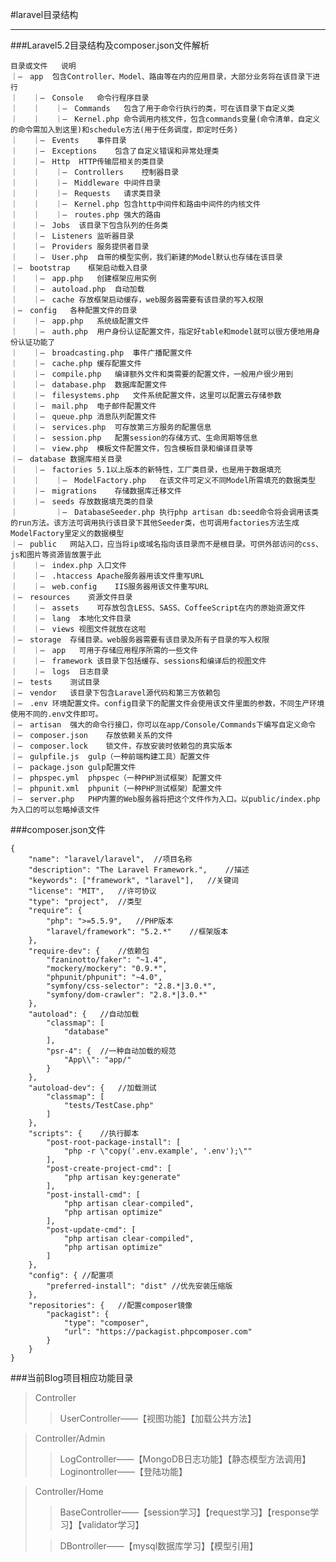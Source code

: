 #laravel目录结构
****

###Laravel5.2目录结构及composer.json文件解析	
	
	目录或文件	说明
	｜–　app	包含Controller、Model、路由等在内的应用目录，大部分业务将在该目录下进行
	｜　　｜–　Console	命令行程序目录
	｜　　｜　　｜–　Commands	包含了用于命令行执行的类，可在该目录下自定义类
	｜　　｜　　｜–　Kernel.php	命令调用内核文件，包含commands变量(命令清单，自定义的命令需加入到这里)和schedule方法(用于任务调度，即定时任务)
	｜　　｜–　Events	事件目录
	｜　　｜–　Exceptions	包含了自定义错误和异常处理类
	｜　　｜–　Http	HTTP传输层相关的类目录
	｜　　｜　　｜–　Controllers	控制器目录
	｜　　｜　　｜–　Middleware	中间件目录
	｜　　｜　　｜–　Requests	请求类目录
	｜　　｜　　｜–　Kernel.php	包含http中间件和路由中间件的内核文件
	｜　　｜　　｜–　routes.php	强大的路由
	｜　　｜–　Jobs	该目录下包含队列的任务类
	｜　　｜–　Listeners	监听器目录
	｜　　｜–　Providers	服务提供者目录
	｜　　｜–　User.php	自带的模型实例，我们新建的Model默认也存储在该目录
	｜–　bootstrap	框架启动载入目录
	｜　　｜–　app.php	创建框架应用实例
	｜　　｜–　autoload.php	自动加载
	｜　　｜–　cache	存放框架启动缓存，web服务器需要有该目录的写入权限
	｜–　config	各种配置文件的目录
	｜　　｜–　app.php	系统级配置文件
	｜　　｜–　auth.php	用户身份认证配置文件，指定好table和model就可以很方便地用身份认证功能了
	｜　　｜–　broadcasting.php	事件广播配置文件
	｜　　｜–　cache.php	缓存配置文件
	｜　　｜–　compile.php	编译额外文件和类需要的配置文件，一般用户很少用到
	｜　　｜–　database.php	数据库配置文件
	｜　　｜–　filesystems.php	文件系统配置文件，这里可以配置云存储参数
	｜　　｜–　mail.php	电子邮件配置文件
	｜　　｜–　queue.php	消息队列配置文件
	｜　　｜–　services.php	可存放第三方服务的配置信息
	｜　　｜–　session.php	配置session的存储方式、生命周期等信息
	｜　　｜–　view.php	模板文件配置文件，包含模板目录和编译目录等
	｜–　database	数据库相关目录
	｜　　｜–　factories	5.1以上版本的新特性，工厂类目录，也是用于数据填充
	｜　　｜　　｜–　ModelFactory.php	在该文件可定义不同Model所需填充的数据类型
	｜　　｜–　migrations	存储数据库迁移文件
	｜　　｜–　seeds	存放数据填充类的目录
	｜　　　　　｜–　DatabaseSeeder.php	执行php artisan db:seed命令将会调用该类的run方法。该方法可调用执行该目录下其他Seeder类，也可调用factories方法生成ModelFactory里定义的数据模型
	｜–　public	网站入口，应当将ip或域名指向该目录而不是根目录。可供外部访问的css、js和图片等资源皆放置于此
	｜　　｜–　index.php	入口文件
	｜　　｜–　.htaccess	Apache服务器用该文件重写URL
	｜　　｜–　web.config	IIS服务器用该文件重写URL
	｜–　resources	资源文件目录
	｜　　｜–　assets	可存放包含LESS、SASS、CoffeeScript在内的原始资源文件
	｜　　｜–　lang	本地化文件目录
	｜　　｜–　views	视图文件就放在这啦
	｜–　storage	存储目录。web服务器需要有该目录及所有子目录的写入权限
	｜　　｜–　app	可用于存储应用程序所需的一些文件
	｜　　｜–　framework	该目录下包括缓存、sessions和编译后的视图文件
	｜　　｜–　logs	日志目录
	｜–　tests	测试目录
	｜–　vendor	该目录下包含Laravel源代码和第三方依赖包
	｜–　.env	环境配置文件。config目录下的配置文件会使用该文件里面的参数，不同生产环境使用不同的.env文件即可。
	｜–　artisan	强大的命令行接口，你可以在app/Console/Commands下编写自定义命令
	｜–　composer.json	存放依赖关系的文件
	｜–　composer.lock	锁文件，存放安装时依赖包的真实版本
	｜–　gulpfile.js	gulp（一种前端构建工具）配置文件
	｜–　package.json	gulp配置文件
	｜–　phpspec.yml	phpspec（一种PHP测试框架）配置文件
	｜–　phpunit.xml	phpunit（一种PHP测试框架）配置文件
	｜–　server.php	PHP内置的Web服务器将把这个文件作为入口。以public/index.php为入口的可以忽略掉该文件
	
	
	
###composer.json文件	

	{	
	    "name": "laravel/laravel",	//项目名称
	    "description": "The Laravel Framework.",	//描述
	    "keywords": ["framework", "laravel"],	//关键词
	    "license": "MIT",	//许可协议
	    "type": "project",	//类型
	    "require": {	
	        "php": ">=5.5.9",	//PHP版本
	        "laravel/framework": "5.2.*"	//框架版本
	    },	
	    "require-dev": {	//依赖包
	        "fzaninotto/faker": "~1.4",	
	        "mockery/mockery": "0.9.*",	
	        "phpunit/phpunit": "~4.0",	
	        "symfony/css-selector": "2.8.*|3.0.*",	
	        "symfony/dom-crawler": "2.8.*|3.0.*"	
	    },	
	    "autoload": {	//自动加载
	        "classmap": [	
	            "database"	
	        ],	
	        "psr-4": {	//一种自动加载的规范
	            "App\\": "app/"	
	        }	
	    },	
	    "autoload-dev": {	//加载测试
	        "classmap": [	
	            "tests/TestCase.php"	
	        ]	
	    },	
	    "scripts": {	//执行脚本
	        "post-root-package-install": [	
	            "php -r \"copy('.env.example', '.env');\""	
	        ],	
	        "post-create-project-cmd": [	
	            "php artisan key:generate"	
	        ],	
	        "post-install-cmd": [	
	            "php artisan clear-compiled",	
	            "php artisan optimize"	
	        ],	
	        "post-update-cmd": [	
	            "php artisan clear-compiled",	
	            "php artisan optimize"	
	        ]	
	    },	
	    "config": {	//配置项
	        "preferred-install": "dist"	//优先安装压缩版
	    },	
	    "repositories": {	//配置composer镜像
	        "packagist": {	
	            "type": "composer",	
	            "url": "https://packagist.phpcomposer.com"	
	        }	
	    }	
	}	

###当前Blog项目相应功能目录
>Controller
>>UserController——【视图功能】【加载公共方法】

>Controller/Admin
>>LogController——【MongoDB日志功能】【静态模型方法调用】
>>Loginontroller——【登陆功能】

>Controller/Home
>>BaseController——【session学习】【request学习】【response学习】【validator学习】
>
>>DBontroller——【mysql数据库学习】【模型引用】